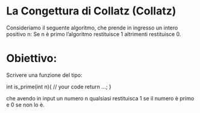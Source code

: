 # La Congettura di Collatz (Collatz)
Consideriamo il seguente algoritmo, che prende in ingresso un intero positivo n: Se n è primo l’algoritmo restituisce 1 altrimenti restituisce 0. 

# Obiettivo:
Scrivere una funzione del tipo:

int is_prime(int n){
	// your code
	return ...;
}

che avendo in input un numero n qualsiasi restituisca 1 se il numero è primo e 0 se non lo è.

